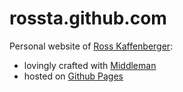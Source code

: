# rossta.github.com

Personal website of [Ross Kaffenberger](https://rossta.net):

- lovingly crafted with [Middleman](http://middlemanapp.com/)
- hosted on [Github Pages](http://pages.github.com/)

